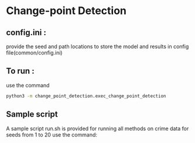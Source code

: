 # Change-point Detection
## config.ini : 
provide the seed and path locations to store the model and results in config file(common/config.ini)

## To run :
use the command
```sh
python3 -m change_point_detection.exec_change_point_detection
```
## Sample script
A sample script run.sh is provided for running all methods on crime data for seeds from 1 to 20
use the command: 
```./run.sh
```
